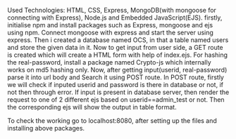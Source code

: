 Used Technologies: HTML, CSS, Express, MongoDB(with mongoose for connecting with Express), Node.js and Embedded JavaScript(EJS).
firstly, initialise npm and install packages such as Express, mongoose and ejs using npm.
Connect mongoose with express and start the server using express.
Then i created a database named OCS, in that a table named users and store the given data in it.
Now to get input from user side, a GET route is created which will create a HTML form with help of index.ejs.
For hashing the real-password, install a package named Crypto-js which internally works on md5 hashing only.
Now, after getting input(userid, real-password) parse it into url body and Search it using POST route.
In POST route, firstly we will check if inputed userid and password is there in database or not, if not then through error.
If input is present in database server, then render the request to one of 2 different ejs based on userid==admin_test or not.
Then the corresponding ejs will show the output in table format.

To check the working go to localhost:8080, after setting up the files and installing above packages.
